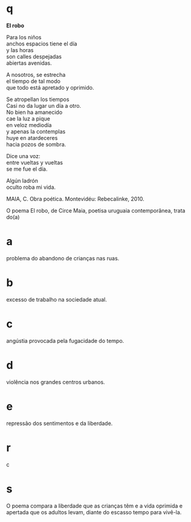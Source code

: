 # q
**El robo**

Para los niños\
anchos espacios tiene el día\
y Ias horas\
son calles despejadas\
abiertas avenidas.

A nosotros, se estrecha\
el tiempo de tal modo\
que todo está apretado y oprimido.

Se atropellan los tiempos\
Casi no da lugar un día a otro.\
No bien ha amanecido\
cae Ia luz a pique\
en veloz mediodía\
y apenas Ia contemplas\
huye en atardeceres\
hacia pozos de sombra.

Dice una voz:\
entre vueltas y vueltas\
se me fue el día.

Algún ladrón\
oculto roba mi vida.

MAIA, C. Obra poética. Montevidéu: Rebecalinke, 2010.

O poema El robo, de Circe Maia, poetisa uruguaia contemporânea, trata do(a)

# a
problema do abandono de crianças nas ruas.

# b
excesso de trabalho na sociedade atual.

# c
angústia provocada pela fugacidade do tempo.

# d
violência nos grandes centros urbanos.

# e
repressão dos sentimentos e da liberdade.

# r
c

# s
O poema compara a liberdade que as crianças têm e a vida oprimida e apertada que os adultos levam, diante do escasso tempo para vivê-la.
